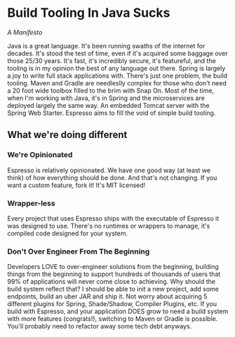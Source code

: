 # Build Tooling In Java Sucks
*A Manifesto*

Java is a great language. It's been running swaths of the internet for decades. It's stood the test of time,
even if it's acquired some baggage over those 25/30 years. It's fast, it's incredibly secure, it's featureful, and the tooling
is in my opinion the best of any language out there. Spring is largely a joy to write full stack applications
with. There's just one problem, the build tooling. Maven and Gradle are needleslly complex for those who
don't need a 20 foot wide toolbox filled to the brim with Snap On. Most of the time, when I'm working with
Java, it's in Spring and the microservices are deployed largely the same way. An embedded Tomcat server
with the Spring Web Starter. Espresso aims to fill the void of simple build tooling.


## What we're doing different

### We're Opinionated

Espresso is relatively opinionated. We have one good way (at least we think) of how everything should be done.
And that's not changing. If you want a custom feature, fork it! It's MIT licensed!

### Wrapper-less

Every project that uses Espresso ships with the executable of Espresso it was designed to use. There's no
runtimes or wrappers to manage, it's compiled code designed for your system.

### Don't Over Engineer From The Beginning

Developers LOVE to over-engineer solutions from the beginning, building things from the beginning to
support hundreds of thousands of users that 99% of applications will never come close to achieving.
Why should the build system reflect that? I should be able to init a new project, add some endpoints,
build an uber JAR and ship it. Not worry about acquiring 5 different plugins for Spring, Shade/Shadow,
Compiler Plugins, etc. If you build with Espresso, and your application DOES grow to need a build system
with more features (congrats!), switching to Maven or Gradle is possible. You'll probably need to refactor
away some tech debt anyways.

### 